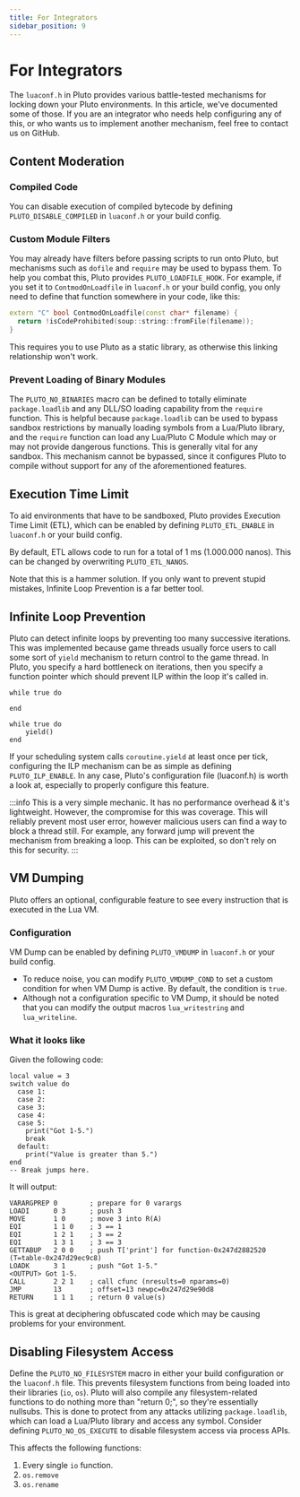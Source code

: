```yaml
---
title: For Integrators
sidebar_position: 9
---
```


# For Integrators
The `luaconf.h` in Pluto provides various battle-tested mechanisms for locking down your Pluto environments. In this article, we've documented some of those. If you are an integrator who needs help configuring any of this, or who wants us to implement another mechanism, feel free to contact us on GitHub.

## Content Moderation
### Compiled Code
You can disable execution of compiled bytecode by defining `PLUTO_DISABLE_COMPILED` in `luaconf.h` or your build config.
### Custom Module Filters

You may already have filters before passing scripts to run onto Pluto, but mechanisms such as `dofile` and `require` may be used to bypass them. To help you combat this, Pluto provides `PLUTO_LOADFILE_HOOK`. For example, if you set it to `ContmodOnLoadfile` in `luaconf.h` or your build config, you only need to define that function somewhere in your code, like this:

```cpp
extern "C" bool ContmodOnLoadfile(const char* filename) {
  return !isCodeProhibited(soup::string::fromFile(filename));
}
```

This requires you to use Pluto as a static library, as otherwise this linking relationship won't work.

### Prevent Loading of Binary Modules
The `PLUTO_NO_BINARIES` macro can be defined to totally eliminate `package.loadlib` and any DLL/SO loading capability from the `require` function. This is helpful because `package.loadlib` can be used to bypass sandbox restrictions by manually loading symbols from a Lua/Pluto library, and the `require` function can load any Lua/Pluto C Module which may or may not provide dangerous functions. This is generally vital for any sandbox. This mechanism cannot be bypassed, since it configures Pluto to compile without support for any of the aforementioned features.

## Execution Time Limit
To aid environments that have to be sandboxed, Pluto provides Execution Time Limit (ETL), which can be enabled by defining `PLUTO_ETL_ENABLE` in `luaconf.h` or your build config.

By default, ETL allows code to run for a total of 1 ms (1.000.000 nanos). This can be changed by overwriting `PLUTO_ETL_NANOS`.

Note that this is a hammer solution. If you only want to prevent stupid mistakes, Infinite Loop Prevention is a far better tool.

## Infinite Loop Prevention
Pluto can detect infinite loops by preventing too many successive iterations. This was implemented because game threads usually force users to call some sort of `yield` mechanism to return control to the game thread. In Pluto, you specify a hard bottleneck on iterations, then you specify a function pointer which should prevent ILP within the loop it's called in.
```pluto showLineNumbers title="This will produce an error due to ILP:"
while true do

end
```
```pluto showLineNumbers title="This will not, with correct configuration:"
while true do
    yield()
end
```
If your scheduling system calls `coroutine.yield` at least once per tick, configuring the ILP mechanism can be as simple as defining `PLUTO_ILP_ENABLE`. In any case, Pluto's configuration file (luaconf.h) is worth a look at, especially to properly configure this feature.

:::info
This is a very simple mechanic. It has no performance overhead & it's lightweight. However, the compromise for this was coverage. This will reliably prevent most user error, however malicious users can find a way to block a thread still. For example, any forward jump will prevent the mechanism from breaking a loop. This can be exploited, so don't rely on this for security.
:::

## VM Dumping
Pluto offers an optional, configurable feature to see every instruction that is executed in the Lua VM.

### Configuration

VM Dump can be enabled by defining `PLUTO_VMDUMP` in `luaconf.h` or your build config.

- To reduce noise, you can modify `PLUTO_VMDUMP_COND` to set a custom condition for when VM Dump is active. By default, the condition is `true`.
- Although not a configuration specific to VM Dump, it should be noted that you can modify the output macros `lua_writestring` and `lua_writeline`.

### What it looks like

Given the following code:

```pluto showLineNumbers
local value = 3
switch value do
  case 1:
  case 2:
  case 3:
  case 4:
  case 5:
    print("Got 1-5.")
    break
  default:
    print("Value is greater than 5.")
end
-- Break jumps here.
```

It will output:

```
VARARGPREP 0        ; prepare for 0 varargs
LOADI      0 3      ; push 3
MOVE       1 0      ; move 3 into R(A)
EQI        1 1 0    ; 3 == 1
EQI        1 2 1    ; 3 == 2
EQI        1 3 1    ; 3 == 3
GETTABUP   2 0 0    ; push T['print'] for function-0x247d2882520 (T=table-0x247d29ec9c8)                                              
LOADK      3 1      ; push "Got 1-5."
<OUTPUT> Got 1-5.
CALL       2 2 1    ; call cfunc (nresults=0 nparams=0)                                                                                                              
JMP        13       ; offset=13 newpc=0x247d29e90d8
RETURN     1 1 1    ; return 0 value(s)
```
This is great at deciphering obfuscated code which may be causing problems for your environment.

## Disabling Filesystem Access
Define the `PLUTO_NO_FILESYSTEM` macro in either your build configuration or the `luaconf.h` file. This prevents filesystem functions from being loaded into their libraries (`io`, `os`). Pluto will also compile any filesystem-related functions to do nothing more than "return 0;", so they're essentially nullsubs. This is done to protect from any attacks utilizing `package.loadlib`, which can load a Lua/Pluto library and access any symbol. Consider defining `PLUTO_NO_OS_EXECUTE` to disable filesystem access via process APIs.

This affects the following functions:
1. Every single `io` function.
2. `os.remove`
3. `os.rename`